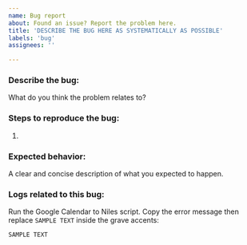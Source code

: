 ```yaml
---
name: Bug report
about: Found an issue? Report the problem here.
title: 'DESCRIBE THE BUG HERE AS SYSTEMATICALLY AS POSSIBLE'
labels: 'bug'
assignees: ''

---
```

### Describe the bug:
What do you think the problem relates to?

### Steps to reproduce the bug:
1. 

### Expected behavior:
A clear and concise description of what you expected to happen.

### Logs related to this bug:
Run the Google Calendar to Niles script. Copy the error message then replace `SAMPLE TEXT` inside the grave accents:

```sh
SAMPLE TEXT
```

